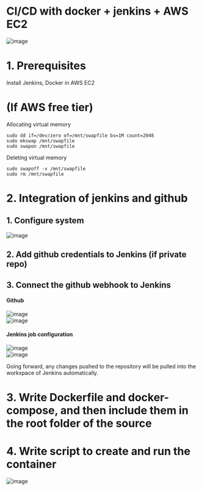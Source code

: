 # CI/CD with docker + jenkins + AWS EC2
![image](https://github.com/vacu9708/Tools-etc/assets/67142421/8c279e5c-9ad0-45b9-8656-683fe773d7b9)

# 1. Prerequisites
Install Jenkins, Docker in AWS EC2

# (If AWS free tier)
Allocating virtual memory
~~~
sudo dd if=/dev/zero of=/mnt/swapfile bs=1M count=2048
sudo mkswap /mnt/swapfile
sudo swapon /mnt/swapfile
~~~
Deleting virtual memory
~~~
sudo swapoff -v /mnt/swapfile
sudo rm /mnt/swapfile
~~~

# 2. Integration of jenkins and github
## 1. Configure system
![image](https://github.com/vacu9708/Tools-etc/assets/67142421/bd944174-1cb0-46b4-b3d4-ecf280991cec)

## 2. Add github credentials to Jenkins (if private repo)
## 3. Connect the github webhook to Jenkins
#### Github
![image](https://user-images.githubusercontent.com/67142421/236819817-cc44373c-91cd-4267-9ced-274b5966f210.png)<br>
![image](https://user-images.githubusercontent.com/67142421/236820133-010056e3-91d1-4f25-bd56-817282f1c786.png)<br>
#### Jenkins job configuration
![image](https://github.com/vacu9708/Tools-etc/assets/67142421/636e7a6a-0ff6-45b1-988f-20ec71319ecb)<br>
![image](https://user-images.githubusercontent.com/67142421/236828541-483c5b40-2caa-466e-86f2-d9a7648c8a2a.png)<br>

Going forward, any changes pushed to the repository will be pulled into the workspace of Jenkins automatically.

# 3. Write Dockerfile and docker-compose, and then include them in the root folder of the source

# 4. Write script to create and run the container
![image](https://github.com/vacu9708/Tools-etc/assets/67142421/59bab51d-2a47-4e38-82d0-c768bfc481e9)
